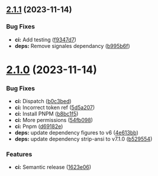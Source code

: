 ## [2.1.1](https://github.com/dynamicabot/signales/compare/2.1.0...2.1.1) (2023-11-14)


### Bug Fixes

* **ci:** Add testing ([f9347d7](https://github.com/dynamicabot/signales/commit/f9347d71623836cb364fa506d701353f89a93b1e))
* **deps:** Remove signales dependancy ([b995b6f](https://github.com/dynamicabot/signales/commit/b995b6fa393dfa39266a0c892823a238429d34fb))

# [2.1.0](https://github.com/dynamicabot/signales/compare/2.0.15...2.1.0) (2023-11-14)


### Bug Fixes

* **ci:** Dispatch ([b0c3bed](https://github.com/dynamicabot/signales/commit/b0c3bedb34714a48c7d5c865261c23574017c27c))
* **ci:** Incorrect token ref ([5d5a207](https://github.com/dynamicabot/signales/commit/5d5a2074095019b6ea2c4cc72b66fb91b2705715))
* **ci:** Install PNPM ([b8bc1f5](https://github.com/dynamicabot/signales/commit/b8bc1f5d08f7a6bb5cada3295aedd03e74fb0b1b))
* **ci:** More permissions ([54fb098](https://github.com/dynamicabot/signales/commit/54fb0982a3da402ade9b4c138fdbc7c872b7f6a5))
* **ci:** Pnpm ([d69182e](https://github.com/dynamicabot/signales/commit/d69182e033df1e854761bb819588918b0286d280))
* **deps:** update dependency figures to v6 ([4e613bb](https://github.com/dynamicabot/signales/commit/4e613bbcc071a155a023a82f82072ea8c597ff6d))
* **deps:** update dependency strip-ansi to v7.1.0 ([b529554](https://github.com/dynamicabot/signales/commit/b529554824a38fccb8e7ed2450f896dae8f7e77a))


### Features

* **ci:** Semantic release ([1623e06](https://github.com/dynamicabot/signales/commit/1623e068d7619b64fa91fb092017528efa7caf6f))
